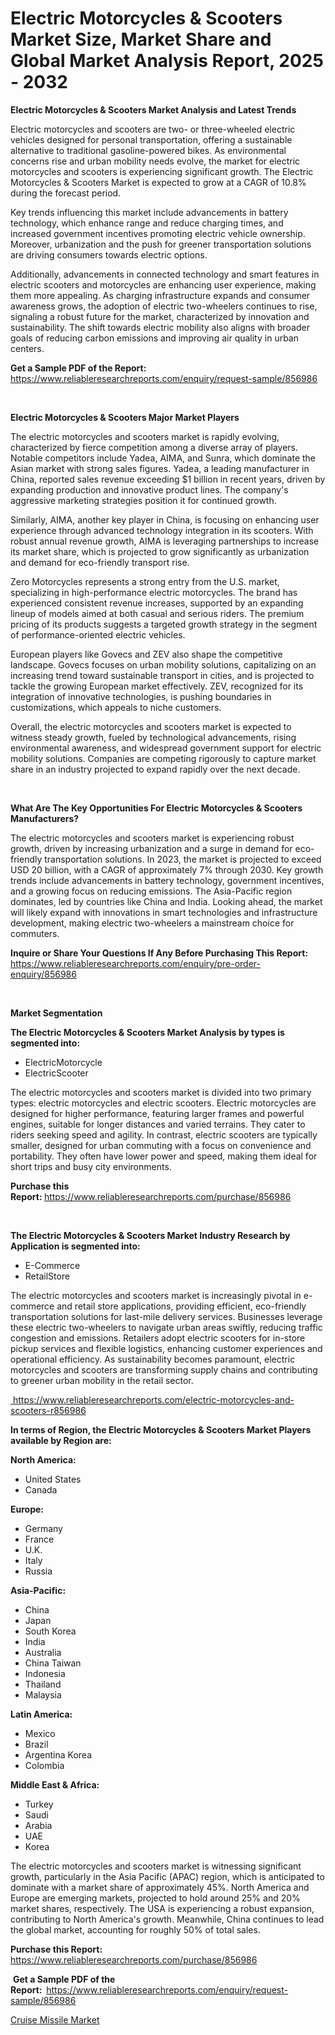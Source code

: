 <p><h1>Electric Motorcycles & Scooters Market Size, Market Share and Global Market Analysis Report, 2025 - 2032</h1></p><p><strong>Electric Motorcycles & Scooters Market Analysis and Latest Trends</strong></p>
<p><p>Electric motorcycles and scooters are two- or three-wheeled electric vehicles designed for personal transportation, offering a sustainable alternative to traditional gasoline-powered bikes. As environmental concerns rise and urban mobility needs evolve, the market for electric motorcycles and scooters is experiencing significant growth. The Electric Motorcycles & Scooters Market is expected to grow at a CAGR of 10.8% during the forecast period. </p><p>Key trends influencing this market include advancements in battery technology, which enhance range and reduce charging times, and increased government incentives promoting electric vehicle ownership. Moreover, urbanization and the push for greener transportation solutions are driving consumers towards electric options. </p><p>Additionally, advancements in connected technology and smart features in electric scooters and motorcycles are enhancing user experience, making them more appealing. As charging infrastructure expands and consumer awareness grows, the adoption of electric two-wheelers continues to rise, signaling a robust future for the market, characterized by innovation and sustainability. The shift towards electric mobility also aligns with broader goals of reducing carbon emissions and improving air quality in urban centers.</p></p>
<p><strong>Get a Sample PDF of the Report:&nbsp;</strong> <a href="https://www.reliableresearchreports.com/enquiry/request-sample/856986?utm_campaign=2286&utm_medium=2&utm_source=Github&utm_content=ia&utm_term=08042025&utm_id=electric-motorcycles-scooters">https://www.reliableresearchreports.com/enquiry/request-sample/856986</a></p>
<p>&nbsp;</p>
<p><strong>Electric Motorcycles & Scooters Major Market Players</strong></p>
<p><p>The electric motorcycles and scooters market is rapidly evolving, characterized by fierce competition among a diverse array of players. Notable competitors include Yadea, AIMA, and Sunra, which dominate the Asian market with strong sales figures. Yadea, a leading manufacturer in China, reported sales revenue exceeding $1 billion in recent years, driven by expanding production and innovative product lines. The company's aggressive marketing strategies position it for continued growth.</p><p>Similarly, AIMA, another key player in China, is focusing on enhancing user experience through advanced technology integration in its scooters. With robust annual revenue growth, AIMA is leveraging partnerships to increase its market share, which is projected to grow significantly as urbanization and demand for eco-friendly transport rise.</p><p>Zero Motorcycles represents a strong entry from the U.S. market, specializing in high-performance electric motorcycles. The brand has experienced consistent revenue increases, supported by an expanding lineup of models aimed at both casual and serious riders. The premium pricing of its products suggests a targeted growth strategy in the segment of performance-oriented electric vehicles.</p><p>European players like Govecs and ZEV also shape the competitive landscape. Govecs focuses on urban mobility solutions, capitalizing on an increasing trend toward sustainable transport in cities, and is projected to tackle the growing European market effectively. ZEV, recognized for its integration of innovative technologies, is pushing boundaries in customizations, which appeals to niche customers.</p><p>Overall, the electric motorcycles and scooters market is expected to witness steady growth, fueled by technological advancements, rising environmental awareness, and widespread government support for electric mobility solutions. Companies are competing rigorously to capture market share in an industry projected to expand rapidly over the next decade.</p></p>
<p>&nbsp;</p>
<p><strong>What Are The Key Opportunities For Electric Motorcycles & Scooters Manufacturers?</strong></p>
<p><p>The electric motorcycles and scooters market is experiencing robust growth, driven by increasing urbanization and a surge in demand for eco-friendly transportation solutions. In 2023, the market is projected to exceed USD 20 billion, with a CAGR of approximately 7% through 2030. Key growth trends include advancements in battery technology, government incentives, and a growing focus on reducing emissions. The Asia-Pacific region dominates, led by countries like China and India. Looking ahead, the market will likely expand with innovations in smart technologies and infrastructure development, making electric two-wheelers a mainstream choice for commuters.</p></p>
<p><strong>Inquire or Share Your Questions If Any Before Purchasing This Report:</strong> <a href="https://www.reliableresearchreports.com/enquiry/pre-order-enquiry/856986?utm_campaign=2286&utm_medium=2&utm_source=Github&utm_content=ia&utm_term=08042025&utm_id=electric-motorcycles-scooters">https://www.reliableresearchreports.com/enquiry/pre-order-enquiry/856986</a></p>
<p>&nbsp;</p>
<p><strong>Market Segmentation</strong></p>
<p><strong>The Electric Motorcycles & Scooters Market Analysis by types is segmented into:</strong></p>
<p><ul><li>ElectricMotorcycle</li><li>ElectricScooter</li></ul></p>
<p><p>The electric motorcycles and scooters market is divided into two primary types: electric motorcycles and electric scooters. Electric motorcycles are designed for higher performance, featuring larger frames and powerful engines, suitable for longer distances and varied terrains. They cater to riders seeking speed and agility. In contrast, electric scooters are typically smaller, designed for urban commuting with a focus on convenience and portability. They often have lower power and speed, making them ideal for short trips and busy city environments.</p></p>
<p><strong>Purchase this Report:&nbsp;</strong><a href="https://www.reliableresearchreports.com/purchase/856986?utm_campaign=2286&utm_medium=2&utm_source=Github&utm_content=ia&utm_term=08042025&utm_id=electric-motorcycles-scooters">https://www.reliableresearchreports.com/purchase/856986</a></p>
<p>&nbsp;</p>
<p><strong>The Electric Motorcycles & Scooters Market Industry Research by Application is segmented into:</strong></p>
<p><ul><li>E-Commerce</li><li>RetailStore</li></ul></p>
<p><p>The electric motorcycles and scooters market is increasingly pivotal in e-commerce and retail store applications, providing efficient, eco-friendly transportation solutions for last-mile delivery services. Businesses leverage these electric two-wheelers to navigate urban areas swiftly, reducing traffic congestion and emissions. Retailers adopt electric scooters for in-store pickup services and flexible logistics, enhancing customer experiences and operational efficiency. As sustainability becomes paramount, electric motorcycles and scooters are transforming supply chains and contributing to greener urban mobility in the retail sector.</p></p>
<p><a href="https://www.reliableresearchreports.com/electric-motorcycles-and-scooters-r856986?utm_campaign=2286&utm_medium=2&utm_source=Github&utm_content=ia&utm_term=08042025&utm_id=electric-motorcycles-scooters">&nbsp;https://www.reliableresearchreports.com/electric-motorcycles-and-scooters-r856986</a></p>
<p><strong>In terms of Region, the Electric Motorcycles & Scooters Market Players available by Region are:</strong></p>
<p>
    <p> <strong> North America: </strong>
        <ul>
            <li>United States</li>
            <li>Canada</li>
        </ul>
        </p> 
    <p> <strong> Europe: </strong>
        <ul>
            <li>Germany</li>
            <li>France</li>
            <li>U.K.</li>
            <li>Italy</li>
            <li>Russia</li>
        </ul>
        </p> 
    <p> <strong> Asia-Pacific: </strong>
        <ul>
            <li>China</li>
            <li>Japan</li>
            <li>South Korea</li>
            <li>India</li>
            <li>Australia</li>
            <li>China Taiwan</li>
            <li>Indonesia</li>
            <li>Thailand</li>
            <li>Malaysia</li>
        </ul>
        </p> 
    <p> <strong> Latin America: </strong>
        <ul>
            <li>Mexico</li>
            <li>Brazil</li>
            <li>Argentina Korea</li>
            <li>Colombia</li>
        </ul>
        </p> 
    <p> <strong> Middle East & Africa: </strong>
        <ul>
            <li>Turkey</li>
            <li>Saudi</li>
            <li>Arabia</li>
            <li>UAE</li>
            <li>Korea</li>
        </ul>
    </p>
    </p>
<p><p>The electric motorcycles and scooters market is witnessing significant growth, particularly in the Asia Pacific (APAC) region, which is anticipated to dominate with a market share of approximately 45%. North America and Europe are emerging markets, projected to hold around 25% and 20% market shares, respectively. The USA is experiencing a robust expansion, contributing to North America's growth. Meanwhile, China continues to lead the global market, accounting for roughly 50% of total sales.</p></p>
<p><strong>Purchase this Report: </strong><a href="https://www.reliableresearchreports.com/purchase/856986?utm_campaign=2286&utm_medium=2&utm_source=Github&utm_content=ia&utm_term=08042025&utm_id=electric-motorcycles-scooters">https://www.reliableresearchreports.com/purchase/856986</a></p>
<p>&nbsp;<strong>Get a Sample PDF of the Report:&nbsp;&nbsp;</strong><a href="https://www.reliableresearchreports.com/enquiry/request-sample/856986?utm_campaign=2286&utm_medium=2&utm_source=Github&utm_content=ia&utm_term=08042025&utm_id=electric-motorcycles-scooters">https://www.reliableresearchreports.com/enquiry/request-sample/856986</a></p>
<p><strong></strong></p>
<p><p><a href="https://github.com/stillsfloria19981/Market-Research-Report-List-1/blob/main/cruise-missile-market.md?utm_campaign=2286&utm_medium=2&utm_source=Github&utm_content=ia&utm_term=08042025&utm_id=electric-motorcycles-scooters">Cruise Missile Market</a></p></p>